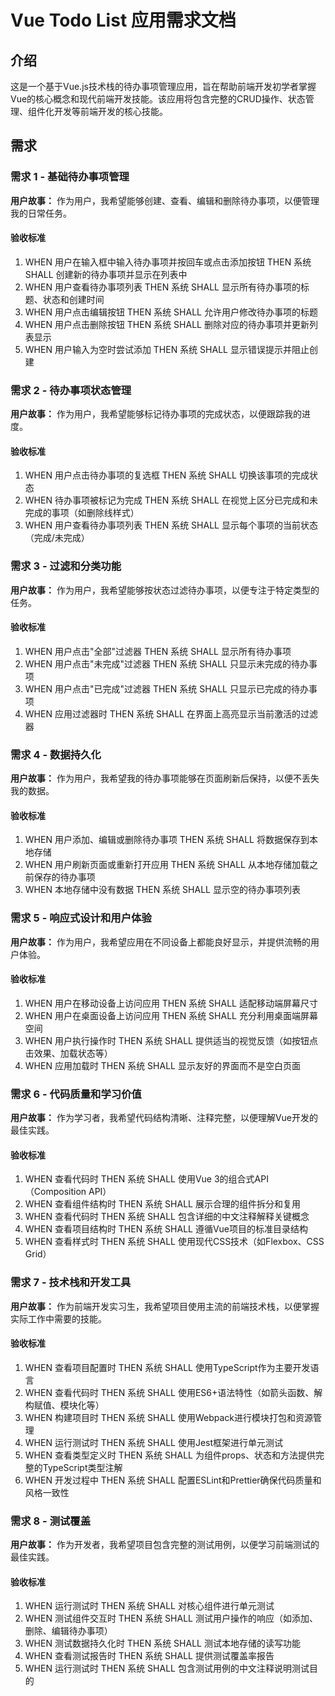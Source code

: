 # Vue Todo List 应用需求文档

## 介绍

这是一个基于Vue.js技术栈的待办事项管理应用，旨在帮助前端开发初学者掌握Vue的核心概念和现代前端开发技能。该应用将包含完整的CRUD操作、状态管理、组件化开发等前端开发的核心技能。

## 需求

### 需求 1 - 基础待办事项管理

**用户故事：** 作为用户，我希望能够创建、查看、编辑和删除待办事项，以便管理我的日常任务。

#### 验收标准

1. WHEN 用户在输入框中输入待办事项并按回车或点击添加按钮 THEN 系统 SHALL 创建新的待办事项并显示在列表中
2. WHEN 用户查看待办事项列表 THEN 系统 SHALL 显示所有待办事项的标题、状态和创建时间
3. WHEN 用户点击编辑按钮 THEN 系统 SHALL 允许用户修改待办事项的标题
4. WHEN 用户点击删除按钮 THEN 系统 SHALL 删除对应的待办事项并更新列表显示
5. WHEN 用户输入为空时尝试添加 THEN 系统 SHALL 显示错误提示并阻止创建

### 需求 2 - 待办事项状态管理

**用户故事：** 作为用户，我希望能够标记待办事项的完成状态，以便跟踪我的进度。

#### 验收标准

1. WHEN 用户点击待办事项的复选框 THEN 系统 SHALL 切换该事项的完成状态
2. WHEN 待办事项被标记为完成 THEN 系统 SHALL 在视觉上区分已完成和未完成的事项（如删除线样式）
3. WHEN 用户查看待办事项列表 THEN 系统 SHALL 显示每个事项的当前状态（完成/未完成）

### 需求 3 - 过滤和分类功能

**用户故事：** 作为用户，我希望能够按状态过滤待办事项，以便专注于特定类型的任务。

#### 验收标准

1. WHEN 用户点击"全部"过滤器 THEN 系统 SHALL 显示所有待办事项
2. WHEN 用户点击"未完成"过滤器 THEN 系统 SHALL 只显示未完成的待办事项
3. WHEN 用户点击"已完成"过滤器 THEN 系统 SHALL 只显示已完成的待办事项
4. WHEN 应用过滤器时 THEN 系统 SHALL 在界面上高亮显示当前激活的过滤器

### 需求 4 - 数据持久化

**用户故事：** 作为用户，我希望我的待办事项能够在页面刷新后保持，以便不丢失我的数据。

#### 验收标准

1. WHEN 用户添加、编辑或删除待办事项 THEN 系统 SHALL 将数据保存到本地存储
2. WHEN 用户刷新页面或重新打开应用 THEN 系统 SHALL 从本地存储加载之前保存的待办事项
3. WHEN 本地存储中没有数据 THEN 系统 SHALL 显示空的待办事项列表

### 需求 5 - 响应式设计和用户体验

**用户故事：** 作为用户，我希望应用在不同设备上都能良好显示，并提供流畅的用户体验。

#### 验收标准

1. WHEN 用户在移动设备上访问应用 THEN 系统 SHALL 适配移动端屏幕尺寸
2. WHEN 用户在桌面设备上访问应用 THEN 系统 SHALL 充分利用桌面端屏幕空间
3. WHEN 用户执行操作时 THEN 系统 SHALL 提供适当的视觉反馈（如按钮点击效果、加载状态等）
4. WHEN 应用加载时 THEN 系统 SHALL 显示友好的界面而不是空白页面

### 需求 6 - 代码质量和学习价值

**用户故事：** 作为学习者，我希望代码结构清晰、注释完整，以便理解Vue开发的最佳实践。

#### 验收标准

1. WHEN 查看代码时 THEN 系统 SHALL 使用Vue 3的组合式API（Composition API）
2. WHEN 查看组件结构时 THEN 系统 SHALL 展示合理的组件拆分和复用
3. WHEN 查看代码时 THEN 系统 SHALL 包含详细的中文注释解释关键概念
4. WHEN 查看项目结构时 THEN 系统 SHALL 遵循Vue项目的标准目录结构
5. WHEN 查看样式时 THEN 系统 SHALL 使用现代CSS技术（如Flexbox、CSS Grid）

### 需求 7 - 技术栈和开发工具

**用户故事：** 作为前端开发实习生，我希望项目使用主流的前端技术栈，以便掌握实际工作中需要的技能。

#### 验收标准

1. WHEN 查看项目配置时 THEN 系统 SHALL 使用TypeScript作为主要开发语言
2. WHEN 查看代码时 THEN 系统 SHALL 使用ES6+语法特性（如箭头函数、解构赋值、模块化等）
3. WHEN 构建项目时 THEN 系统 SHALL 使用Webpack进行模块打包和资源管理
4. WHEN 运行测试时 THEN 系统 SHALL 使用Jest框架进行单元测试
5. WHEN 查看类型定义时 THEN 系统 SHALL 为组件props、状态和方法提供完整的TypeScript类型注解
6. WHEN 开发过程中 THEN 系统 SHALL 配置ESLint和Prettier确保代码质量和风格一致性

### 需求 8 - 测试覆盖

**用户故事：** 作为开发者，我希望项目包含完整的测试用例，以便学习前端测试的最佳实践。

#### 验收标准

1. WHEN 运行测试时 THEN 系统 SHALL 对核心组件进行单元测试
2. WHEN 测试组件交互时 THEN 系统 SHALL 测试用户操作的响应（如添加、删除、编辑待办事项）
3. WHEN 测试数据持久化时 THEN 系统 SHALL 测试本地存储的读写功能
4. WHEN 查看测试报告时 THEN 系统 SHALL 提供测试覆盖率报告
5. WHEN 运行测试时 THEN 系统 SHALL 包含测试用例的中文注释说明测试目的